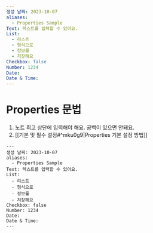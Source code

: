 ```yaml
---
생성 날짜: 2023-10-07
aliases:
  - Properties Sample
Text: 텍스트를 입력할 수 있어요.
List:
  - 리스트
  - 형식으로
  - 정보를
  - 저장해요
Checkbox: false
Number: 1234
Date: 
Date & Time:
---
```


# Properties 문법
1. 노트 최고 상단에 입력해야 해요. 공백이 있으면 안돼요.
2. [[기본 및 필수 설정#^mku0g9|Properties 기본 설정 방법]]

```
---
생성 날짜: 2023-10-07
aliases:
  - Properties Sample
Text: 텍스트를 입력할 수 있어요.
List:
  - 리스트
  - 형식으로
  - 정보를
  - 저장해요
Checkbox: false
Number: 1234
Date: 
Date & Time:
---

```

